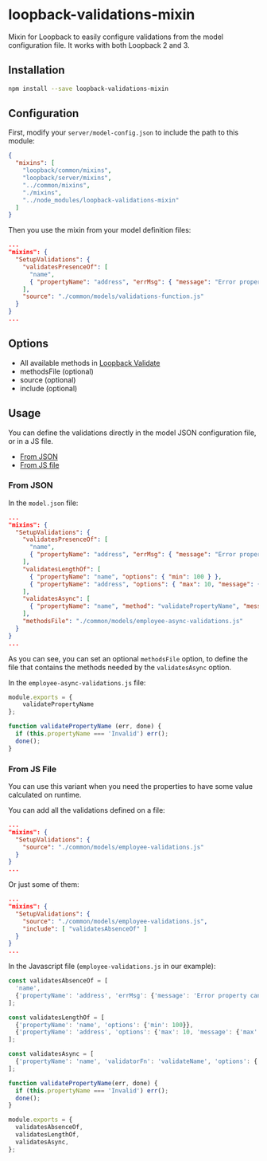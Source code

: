 # loopback-validations-mixin

Mixin for Loopback to easily configure validations from the model configuration file. It works with both Loopback 2 and 3.

## Installation

```bash
npm install --save loopback-validations-mixin
```

## Configuration

First, modify your `server/model-config.json` to include the path to this module:

```json
{
  "mixins": [
    "loopback/common/mixins",
    "loopback/server/mixins",
    "../common/mixins",
    "./mixins",
    "../node_modules/loopback-validations-mixin"
  ]
}
```

Then you use the mixin from your model definition files:

```json
...
"mixins": {
  "SetupValidations": {
    "validatesPresenceOf": [
      "name",
      { "propertyName": "address", "errMsg": { "message": "Error property cannot be blank" } }
    ],
    "source": "./common/models/validations-function.js" 
  }
}
...
```

## Options

- All available methods in [Loopback Validate](https://apidocs.strongloop.com/loopback-datasource-juggler/#validatable)
- methodsFile (optional)
- source (optional)
- include (optional)

## Usage

You can define the validations directly in the model JSON configuration file, or in a JS file.

- [From JSON](#from-json)
- [From JS file](#from-js-file)

### From JSON

In the `model.json` file:

```json
...
"mixins": {
  "SetupValidations": {
    "validatesPresenceOf": [
      "name",
      { "propertyName": "address", "errMsg": { "message": "Error property cannot be blank" } }
    ],
    "validatesLengthOf": [
      { "propertyName": "name", "options": { "min": 100 } },
      { "propertyName": "address", "options": { "max": 10, "message": { "max": "invalid size" } } }
    ],
    "validatesAsync": [
      { "propertyName": "name", "method": "validatePropertyName", "message": "message" }
    ],
    "methodsFile": "./common/models/employee-async-validations.js"
  }
}
...
```

As you can see, you can set an optional `methodsFile` option, to define the file that contains the methods needed by the `validatesAsync` option.

In the `employee-async-validations.js` file:

```javascript
module.exports = {
    validatePropertyName
};

function validatePropertyName (err, done) {
  if (this.propertyName === 'Invalid') err();
  done();
}
```

### From JS File

You can use this variant when you need the properties to have some value calculated on runtime.

You can add all the validations defined on a file:

```json
...
"mixins": {
  "SetupValidations": {
    "source": "./common/models/employee-validations.js"
  }
}
...
```

Or just some of them:

```json
...
"mixins": {
  "SetupValidations": {
    "source": "./common/models/employee-validations.js",
    "include": [ "validatesAbsenceOf" ]
  }
}
...
```

In the Javascript file (`employee-validations.js` in our example):

```javascript
const validatesAbsenceOf = [
  'name',
  {'propertyName': 'address', 'errMsg': {'message': 'Error property cant be blank'}}
];

const validatesLengthOf = [
  {'propertyName': 'name', 'options': {'min': 100}},
  {'propertyName': 'address', 'options': {'max': 10, 'message': {'max': 'Invalid size'}}},
];

const validatesAsync = [
  {'propertyName': 'name', 'validatorFn': 'validateName', 'options': {'message': 'error message', 'allowNull': false}},
];

function validatePropertyName(err, done) {
  if (this.propertyName === 'Invalid') err();
  done();
}

module.exports = {
  validatesAbsenceOf,
  validatesLengthOf,
  validatesAsync,
};
```
